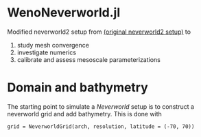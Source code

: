 # WenoNeverworld.jl

Modified neverworld2 setup from [(original neverworld2 setup)](https://egusphere.copernicus.org/preprints/2022/egusphere-2022-186/egusphere-2022-186.pdf) to 
1. study mesh convergence  
2. investigate numerics
3. calibrate and assess mesoscale parameterizations

# Domain and bathymetry

The starting point to simulate a _Neverworld_ setup is to construct a neverworld grid and add bathymetry. This is done with
```
grid = NeverworldGrid(arch, resolution, latitude = (-70, 70))
```

